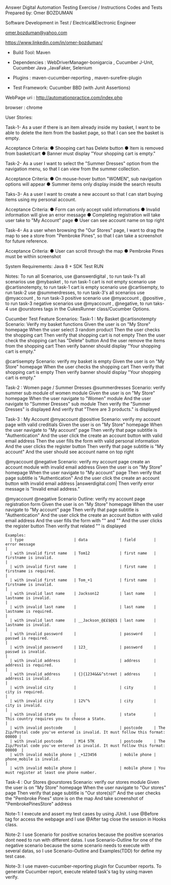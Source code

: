 Answer Digital Automation Testing Exercise / Instructions
Codes and Tests Prepared by:
Omer BOZDUMAN

Software Development in Test / Electrical&Electronic Engineer

omer.bozduman@yahoo.com

https://www.linkedin.com/in/omer-bozduman/

- Build Tool: Maven 
- Dependencies : WebDriverManager-bonigarcia , Cucumber J-Unit, Cucumber Java ,JavaFaker, Selenium
- Plugins : maven-cucumber-reporting , maven-surefire-plugin

- Test Framework: Cucumber BBD (with Junit Assertions)


WebPage uri :
http://automationpractice.com/index.php

browser : chrome

User Stories:

Task-1- As a user if there is an item already inside my basket, I want to be able to delete the item from
the basket page, so that I can see the basket is empty.
   
Acceptance Criteria:
● Shooping cart has Delete button
● Item is removed from basket/cart
● Banner must display "Your shopping cart is empty."

Task-2- As a user I want to select the "Summer Dresses" option from the navigation menu, so that I can 
view from the summer collection.

Acceptance Criteria:
● On mouse-hover button "WOMEN", sub navigation options will appear
● Summer items only display inside the search results

Taks-3- As a user I want to create a new account so that I can start buying items using my personal account.

Acceptance Criteria:
● Form can only accept valid informations
● Invalid information will give an error message
● Completing registration will take user take to "My Account" page
● User can see account name on top right

Task-4- As a user when browsing the "Our Stores" page, I want to drag the map to see a store from "Pembroke Pines",
so that I can take a screenshot for future reference.

Acceptance Criteria:
● User can scroll through the map
● Pembroke Pines must be within screenshot

System Requirements:
Java 8 + SDK
Test RUN

Notes: To run all Scenarios, use @answerdigital ,
to run task-1's all scenarios use @mybasket ,
to run task-1 cart is not empty scenario use @cartisnotempty, to run task-1 cart is empty scenario use @cartisempty,
to run task-2 use @summerdresses, to run task-3's all scenarios use @myaccount ,
to run task-3 positive scenario use @myaccount , @positive , to run task-3 negative scenarios use @myaccount , @negative,
to run taks-4 use @ourstores tags in the CukesRunner class/Cucumber Options.

Cucumber Test Feature Scenarios:
Task-1 : My Basket
@cartisnotempty
Scenario: Verify my basket functions
Given the user is on "My Store" homepage
When the user select 3 random product
Then the user checks the shopping cart
Then verify that shopping cart is not empty
Then the user check the shopping cart has "Delete" button
And the user remove the items from the shopping cart
Then verify banner should display "Your shopping cart is empty."

@cartisempty
Scenario: verify my basket is empty
Given the user is on "My Store" homepage
When the user checks the shopping cart
Then verify that shopping cart is empty
Then verify banner should display "Your shopping cart is empty."

Task-2 : Women page / Summer Dresses
@summerdresses
Scenario: verify summer sub module of women module
Given the user is on "My Store" homepage
When the user navigate to "Women" module
And the user navigate to "Summer Dresses" sub module
Then verify the "Summer Dresses" is displayed
And verify that "There are 3 products." is displayed

Task-3 : My Account
@myaccount @positive
Scenario: verify my account page with valid creditials
Given the user is on "My Store" homepage
When the user navigate to "My account" page
Then verify that page subtitle is "Authentication"
And the user click the create an account button with valid email address
Then the user fills the form with valid personal information
And the user clicks the register button
Then verify that page subtitle is "My account"
And the user should see account name on top right

@myaccount @negative
Scenario: verify my account page create an account module with invalid email address
Given the user is on "My Store" homepage
When the user navigate to "My account" page
Then verify that page subtitle is "Authentication"
And the user click the create an account button with invalid email address
|answerdigital.com|
Then verify error message is "Invalid email address."

@myaccount @negative
Scenario Outline: verify my account page registration form  <type>
Given the user is on "My Store" homepage
When the user navigate to "My account" page
Then verify that page subtitle is "Authentication"
And the user click the create an account button with valid email address
And the user fills the form with "<data>" and "<field>"
And the user clicks the register button
Then verify that related "<error message>" is displayed

    Examples:
      | type                      | data              | field        | error message                                                                     |
      | with invalid first name   | Tom12             | first name   | firstname is invalid.                                                             |
      | with invalid first name   |                   | first name   | firstname is required.                                                            |
      | with invalid first name   | Tom_+1            | first name   | firstname is invalid.                                                             |
      | with invalid last name    | Jackson12         | last name    | lastname is invalid.                                                              |
      | with invalid last name    |                   | last name    | lastname is required.                                                             |
      | with invalid last name    | __Jackson_@££$@£$ | last name    | lastname is invalid.                                                              |
      | with invalid password     |                   | password     | passwd is required.                                                               |
      | with invalid password     | 123_              | password     | passwd is invalid.                                                                |
      | with invalid address      |                   | address      | address1 is required.                                                             |
      | with invalid address      | {}{1234&&&^street | address      | address1 is invalid.                                                              |
      | with invalid city         |                   | city         | city is required.                                                                 |
      | with invalid city         | 12%^%             | city         | city is invalid.                                                                  |
      | with invalid state        |                   | state        | This country requires you to choose a State.                                      |
      | with invalid postcode     |                   | postcode     | The Zip/Postal code you've entered is invalid. It must follow this format: 00000 |
      | with invalid postcode     | M14 5TK           | postcode     | The Zip/Postal code you've entered is invalid. It must follow this format: 00000  |
      | with invalid mobile phone | _+123456          | mobile phone | phone_mobile is invalid.                                                                 |
      | with invalid mobile phone |                   | mobile phone | You must register at least one phone number. 

Task-4 : Our Stores
@ourstores
Scenario: verify our stores module
Given the user is on "My Store" homepage
When the user navigate to "Our stores" page
Then verify that page subtitle is "Our store(s)!"
And the user checks the "Pembroke Pines" store is on the map
And take screenshot of "PembrokePinesStore" address

Note-1: I execute and assert my test cases by using JUnit. I use @Before tag for access the webpage and
I use @After tag close the session in Hooks class.  

Note-2: I use Scenario for positive scnarios because the positive scenarios dont need to run with different datas.
I use Scenario-Outline for one of the negative scenario because the some scenario needs to execute with several datas,
so I use Scenario-Outline and Examples(TDD) for define my test case.

Note-3: I use maven-cucumber-reporting plugin for Cucumber reports. To generate Cucumber report, execute related task's tag 
by using maven verify.
